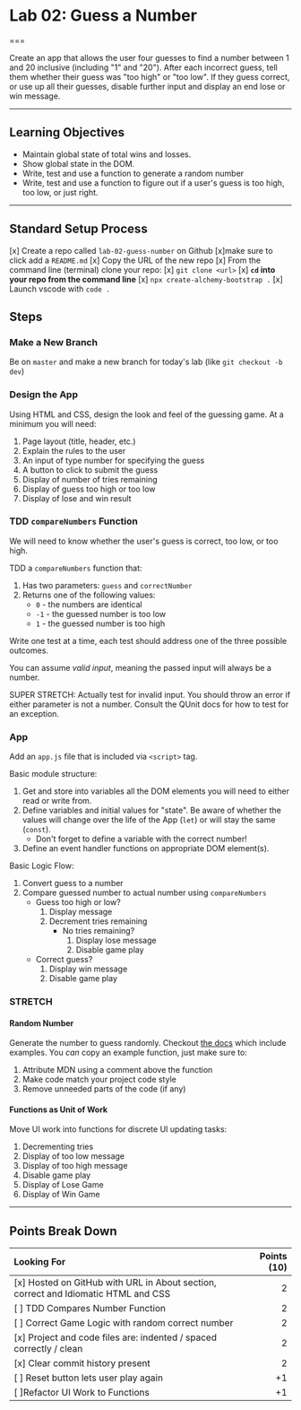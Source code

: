 # Lab 02: Guess a Number
===

Create an app that allows the user four guesses to find a number between 1 and 20 inclusive (including "1" and "20"). After each incorrect guess, tell them whether 
their guess was "too high" or "too low". If they guess correct, or use up all 
their guesses, disable further input and display an end lose or win message.

---

## Learning Objectives
- Maintain global state of total wins and losses.
- Show global state in the DOM.
- Write, test and use a function to generate a random number
- Write, test and use a function to figure out if a user's guess is too high, too low, or just right.

---

## Standard Setup Process

[x] Create a repo called `lab-02-guess-number` on Github
    [x]make sure to click add a `README.md`
[x] Copy the URL of the new repo
[x] From the command line (terminal) clone your repo:
    [x] `git clone <url>`
    [x] **`cd` into your repo from the command line**
    [x] `npx create-alchemy-bootstrap .`
    [x] Launch vscode with `code .`

## Steps

### Make a New Branch

Be on `master` and make a new branch for today's lab (like
`git checkout -b dev`)

### Design the App

Using HTML and CSS, design the look and feel of the guessing game. At a minimum you
will need:
1. Page layout (title, header, etc.)
1. Explain the rules to the user
1. An input of type number for specifying the guess
1. A button to click to submit the guess
1. Display of number of tries remaining
1. Display of guess too high or too low
1. Display of lose and win result

### TDD `compareNumbers` Function

We will need to know whether the user's guess is correct, too low, or too high.

TDD a `compareNumbers` function that:
1. Has two parameters: `guess` and `correctNumber`
1. Returns one of the following values:
   - `0` - the numbers are identical
   - `-1` - the guessed number is too low
   - `1` - the guessed number is too high

Write one test at a time, each test should address one of the three possible outcomes.

You can assume _valid input_, meaning the passed input will always be a number.

SUPER STRETCH: Actually test for invalid input. You should throw an error if either parameter is not a number. Consult the QUnit docs for how to test for an exception.

### App

Add an `app.js` file that is included via `<script>` tag.

Basic module structure:
1. Get and store into variables all the DOM elements you will need to either
read or write from.
2. Define variables and initial values for "state". Be aware of whether the values will change over the life of the App (`let`) or will stay the same (`const`). 
   - Don't forget to define a variable with the correct number!
3. Define an event handler functions on appropriate DOM element(s).

Basic Logic Flow:

1. Convert guess to a number
1. Compare guessed number to actual number using `compareNumbers`
   - Guess too high or low?
      1. Display message
      1. Decrement tries remaining
         - No tries remaining?
            1. Display lose message
            1. Disable game play
   - Correct guess?
      1. Display win message
      1. Disable game play

### STRETCH

#### Random Number

Generate the number to guess randomly. Checkout [the docs](https://developer.mozilla.org/en-US/docs/Web/JavaScript/Reference/Global_Objects/Math/random) which include examples. You _can_ copy an example function, just make sure to:
1. Attribute MDN using a comment above the function
1. Make code match your project code style
1. Remove unneeded parts of the code (if any)

#### Functions as Unit of Work

Move UI work into functions for discrete UI updating tasks:
1. Decrementing tries
1. Display of too low message
1. Display of too high message
1. Disable game play
1. Display of Lose Game
1. Display of Win Game

---

## Points Break Down

Looking For | Points (10)
:--|--:
[x] Hosted on GitHub with URL in About section, correct and Idiomatic HTML and CSS | 2 
[ ] TDD Compares Number Function | 2
[ ] Correct Game Logic with random correct number | 2
[x] Project and code files are: indented / spaced correctly / clean | 2
[x] Clear commit history present | 2 
[ ] Reset button lets user play again | +1
[ ]Refactor UI Work to Functions | +1